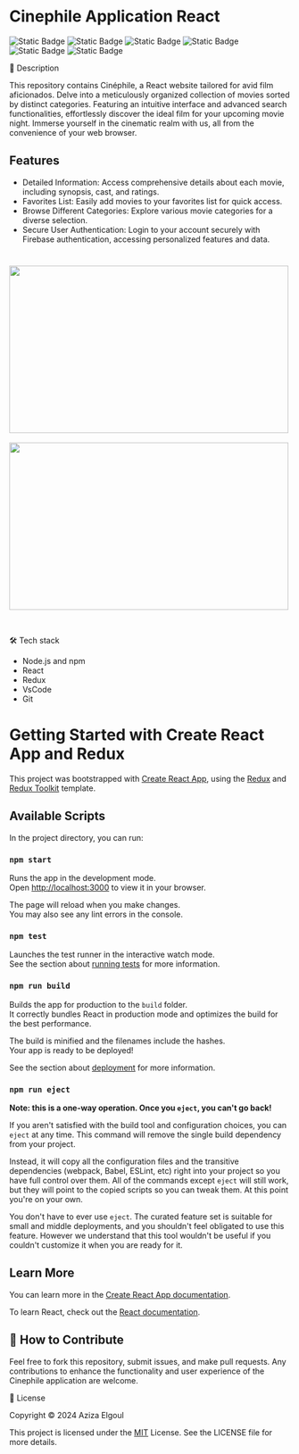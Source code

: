 <!-- Header -->
# Cinephile Application  React 

![Static Badge](https://img.shields.io/badge/v8.1-b?logo=npm&label=npm) ![Static Badge](https://img.shields.io/badge/v16.13-b?label=nodeJs)
![Static Badge](https://img.shields.io/badge/VsCode-c?color=blue) ![Static Badge](https://img.shields.io/badge/React%20-c?color=blue) ![Static Badge](https://img.shields.io/badge/Java-c?color=red) ![Static Badge](https://img.shields.io/badge/Firebase-c?logo=Firebase&color=gray)




📝 Description

This repository contains Cinéphile, a React website tailored for avid film aficionados. Delve into a meticulously organized collection of movies sorted by distinct categories. Featuring an intuitive interface and advanced search functionalities, effortlessly discover the ideal film for your upcoming movie night. Immerse yourself in the cinematic realm with us, all from the convenience of your web browser.

## Features

-  Detailed Information: Access comprehensive details about each movie, including synopsis, cast, and ratings.
-  Favorites List: Easily add movies to your favorites list for quick access.
-  Browse Different Categories: Explore various movie categories for a diverse selection.
-  Secure User Authentication: Login to your account securely with Firebase authentication, accessing personalized features and data.


  #
<img src="https://github.com/aziza92/CinephileReact/assets/64699474/6186f30f-a1ba-46d9-b4ba-72a596a1c902.gif" width="500" height="300">&nbsp;&nbsp;&nbsp;&nbsp; <br>
<img src="https://github.com/aziza92/CinephileReact/assets/64699474/1fb9d5f6-e437-4577-9152-ffb8e819e5a8.jpg" width="500" height="300"> <br>

<br>



 🛠 Tech stack

- Node.js and npm
- React
- Redux
- VsCode
- Git

# Getting Started with Create React App and Redux

This project was bootstrapped with [Create React App](https://github.com/facebook/create-react-app), using the [Redux](https://redux.js.org/) and [Redux Toolkit](https://redux-toolkit.js.org/) template.

## Available Scripts

In the project directory, you can run:

### `npm start`

Runs the app in the development mode.\
Open [http://localhost:3000](http://localhost:3000) to view it in your browser.

The page will reload when you make changes.\
You may also see any lint errors in the console.

### `npm test`

Launches the test runner in the interactive watch mode.\
See the section about [running tests](https://facebook.github.io/create-react-app/docs/running-tests) for more information.

### `npm run build`

Builds the app for production to the `build` folder.\
It correctly bundles React in production mode and optimizes the build for the best performance.

The build is minified and the filenames include the hashes.\
Your app is ready to be deployed!

See the section about [deployment](https://facebook.github.io/create-react-app/docs/deployment) for more information.

### `npm run eject`

**Note: this is a one-way operation. Once you `eject`, you can't go back!**

If you aren't satisfied with the build tool and configuration choices, you can `eject` at any time. This command will remove the single build dependency from your project.

Instead, it will copy all the configuration files and the transitive dependencies (webpack, Babel, ESLint, etc) right into your project so you have full control over them. All of the commands except `eject` will still work, but they will point to the copied scripts so you can tweak them. At this point you're on your own.

You don't have to ever use `eject`. The curated feature set is suitable for small and middle deployments, and you shouldn't feel obligated to use this feature. However we understand that this tool wouldn't be useful if you couldn't customize it when you are ready for it.

## Learn More

You can learn more in the [Create React App documentation](https://facebook.github.io/create-react-app/docs/getting-started).

To learn React, check out the [React documentation](https://reactjs.org/).



## 👏 How to Contribute

Feel free to fork this repository, submit issues, and make pull requests. Any contributions to enhance the functionality and user experience of the Cinephile application are welcome.

📄 License

Copyright © 2024 Aziza Elgoul

This project is licensed under the [MIT](https://opensource.org/license/mit) License. See the LICENSE file for more details.
